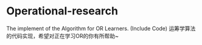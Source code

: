 # Operational-research
The implement  of the Algorithm for OR Learners. (Include Code)  运筹学算法的代码实现，希望对正在学习OR的你有所帮助~
